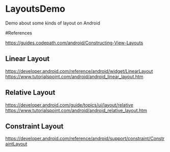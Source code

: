 # LayoutsDemo
Demo about some kinds of layout on Android

#References

https://guides.codepath.com/android/Constructing-View-Layouts
## Linear Layout

https://developer.android.com/reference/android/widget/LinearLayout
https://www.tutorialspoint.com/android/android_linear_layout.htm

## Relative Layout

https://developer.android.com/guide/topics/ui/layout/relative
https://www.tutorialspoint.com/android/android_relative_layout.htm

## Constraint Layout

https://developer.android.com/reference/android/support/constraint/ConstraintLayout